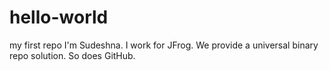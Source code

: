# hello-world
my first repo
I'm Sudeshna. I work for JFrog. We provide a universal binary repo solution. So does GitHub.
